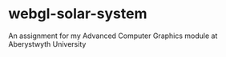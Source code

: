 webgl-solar-system
==================

An assignment for my Advanced Computer Graphics module at Aberystwyth University
